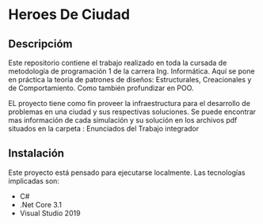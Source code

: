 # Heroes De Ciudad

## Descripcióm

Este repositorio contiene el trabajo realizado en toda la cursada de metodología de programación 1  de la carrera Ing. Informática.
Aquí se pone en práctica la teoría de  patrones de diseños: Estructurales, Creacionales y de Comportamiento. Como también profundizar en POO.

EL proyecto tiene como  fin  proveer la infraestructura  para el desarrollo  de problemas en una ciudad y sus respectivas soluciones.
Se puede encontrar mas información de cada simulación y su solución en  los archivos pdf situados en la carpeta : Enunciados del Trabajo integrador

## Instalación

Este proyecto está pensado para ejecutarse localmente. Las tecnologías implicadas son:

* C#
* .Net Core 3.1
* Visual Studio 2019
